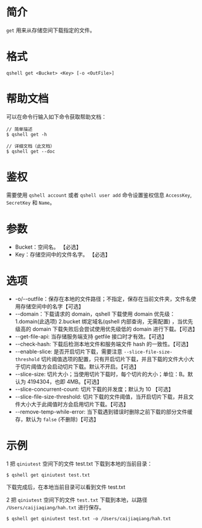 # 简介
`get` 用来从存储空间下载指定的文件。

# 格式
```
qshell get <Bucket> <Key> [-o <OutFile>]
``` 

# 帮助文档
可以在命令行输入如下命令获取帮助文档：
```
// 简单描述
$ qshell get -h 

// 详细文档（此文档）
$ qshell get --doc
```

# 鉴权
需要使用 `qshell account` 或者 `qshell user add` 命令设置鉴权信息 `AccessKey`, `SecretKey` 和 `Name`。

# 参数
- Bucket：空间名。 【必选】
- Key：存储空间中的文件名字。 【必选】

# 选项
- -o/--outfile：保存在本地的文件路径；不指定，保存在当前文件夹，文件名使用存储空间中的名字【可选】
- --domain：下载请求的 domain，qshell 下载使用 domain 优先级：1.domain(此选项) 2.bucket 绑定域名(qshell 内部查询，无需配置) ，当优先级高的 domain 下载失败后会尝试使用优先级低的 domain 进行下载。【可选】
- --get-file-api: 当存储服务端支持 getfile 接口时才有效。【可选】
- --check-hash: 下载后检测本地文件和服务端文件 hash 的一致性。【可选】
- --enable-slice: 是否开启切片下载，需要注意 `--slice-file-size-threshold` 切片阈值选项的配置，只有开启切片下载，并且下载的文件大小大于切片阈值方会启动切片下载。默认不开启。【可选】
- --slice-size: 切片大小；当使用切片下载时，每个切片的大小；单位：B。默认为 4194304，也即 4MB。【可选】
- --slice-concurrent-count: 切片下载的并发度；默认为 10 【可选】
- --slice-file-size-threshold: 切片下载的文件阈值，当开启切片下载，并且文件大小大于此阈值时方会启用切片下载。【可选】
- --remove-temp-while-error: 当下载遇到错误时删除之前下载的部分文件缓存，默认为 `false` (不删除)【可选】

# 示例
1 把 `qiniutest` 空间下的文件 test.txt 下载到本地的当前目录：
```
$ qshell get qiniutest test.txt
```
下载完成后，在本地当前目录可以看到文件 test.txt

2 把 `qiniutest` 空间下的文件 `test.txt` 下载到本地，以路径 `/Users/caijiaqiang/hah.txt` 进行保存。
```
$ qshell get qiniutest test.txt -o /Users/caijiaqiang/hah.txt
```
